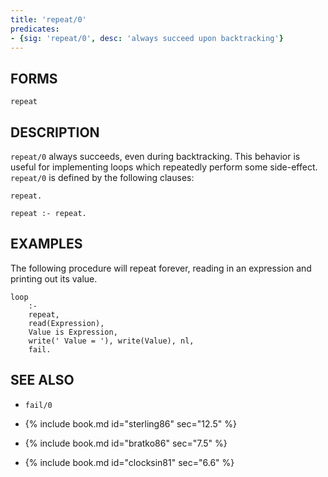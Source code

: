 ```yaml
---
title: 'repeat/0'
predicates:
- {sig: 'repeat/0', desc: 'always succeed upon backtracking'}
---
```


## FORMS
```
repeat
```
## DESCRIPTION

`repeat/0` always succeeds, even during backtracking. This behavior is useful for implementing loops which repeatedly perform some side-effect. `repeat/0` is defined by the following clauses:
```
repeat.

repeat :- repeat.
```
## EXAMPLES

The following procedure will repeat forever, reading in an expression and printing out its value.
```
loop 
    :-
    repeat,
    read(Expression),
    Value is Expression,
    write(' Value = '), write(Value), nl,
    fail.
```
## SEE ALSO

- `fail/0`

- {% include book.md id="sterling86" sec="12.5" %}
- {% include book.md id="bratko86"   sec="7.5" %}
- {% include book.md id="clocksin81" sec="6.6" %}

